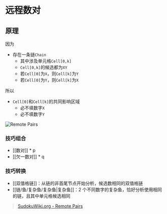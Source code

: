 # 远程数对
<!-- START doctoc generated TOC please keep comment here to allow auto update -->
<!-- DON'T EDIT THIS SECTION, INSTEAD RE-RUN doctoc TO UPDATE -->

<!-- END doctoc generated TOC please keep comment here to allow auto update -->

## 原理

因为
- 存在一条链`Chain`
	- 其中涉及单元格`Cell[0,k]`
	- `Cell[0,k]`的候选都为`XY`
	- 若`Cell[0]`为`X`，则`Cell[k]`为`Y`
	- 若`Cell[0]`为`Y`，则`Cell[k]`为`X`

所以
- `Cell[0]`和`Cell[k]`的共同影响区域
	- 必不填数字`X`
	- 必不填数字`Y`

![Remote Pairs](https://www.sudokuwiki.org/PuzImages/RP1.jpg)

###  技巧组合

- [[数对]] * p
- [[欠一数对]] * q

###  技巧转换

- [[双值格链]]：从链的非首尾节点开始分析，候选数相同的双值格链
- [[链/鱼/复杂鱼/复杂鱼|复杂鱼]]：2 个不同数字的复杂鱼，恰好分析使用相同的链，且其中单元格候选相同

> [SudokuWiki.org - Remote Pairs](https://www.sudokuwiki.org/Remote_Pairs)
